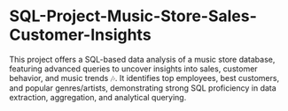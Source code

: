 # SQL-Project-Music-Store-Sales-Customer-Insights
This project offers a SQL-based data analysis of a music store database, featuring advanced queries to uncover insights into sales, customer behavior, and music trends 🎶. It identifies top employees, best customers, and popular genres/artists, demonstrating strong SQL proficiency in data extraction, aggregation, and analytical querying.
